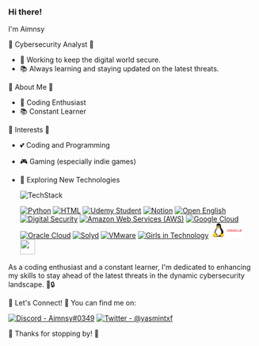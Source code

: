 ### Hi there!

I'm Aimnsy

🏢 Cybersecurity Analyst 🏢

- 💼 Working to keep the digital world secure.
- 📚 Always learning and staying updated on the latest threats.

🌸 About Me 🌸

- 💖 Coding Enthusiast
- 📚 Constant Learner

🌟 Interests 🌟

- 💕 Coding and Programming
- 🎮 Gaming (especially indie games)
- 🌸 Exploring New Technologies

  ![TechStack](https://img.shields.io/badge/TechStack-pink?style=for-the-badge)

  
  [![Python](https://img.shields.io/badge/Python-Learning-lightgreen?style=for-the-badge&logo=python)](https://www.python.org/) [![HTML](https://img.shields.io/badge/HTML-gray?style=for-the-badge&logo=html5)](https://www.w3.org/TR/html52/) [![Udemy Student](https://img.shields.io/badge/Udemy%20Student-grey?style=for-the-badge&logo=udemy)](https://www.udemy.com/) [![Notion](https://img.shields.io/badge/Notion-black?style=for-the-badge&logo=notion)](https://www.notion.so/) [![Open English](https://img.shields.io/badge/Open%20English%20Student-grey?style=for-the-badge&logo=openenglish)](https://www.openenglish.com.br/) [![Digital Security](https://img.shields.io/badge/Digital%20Security-Protected-blue?style=for-the-badge)](https://en.wikipedia.org/wiki/Digital_security) [![Amazon Web Services (AWS)](https://img.shields.io/badge/AWS-Cloud%20Computing-orange?style=for-the-badge&logo=amazon-aws)](https://aws.amazon.com/) [![Google Cloud](https://img.shields.io/badge/Google%20Cloud-Scalable%20Infrastructure-yellow?style=for-the-badge&logo=google-cloud)](https://cloud.google.com/) [![Oracle Cloud](https://img.shields.io/badge/Oracle%20Cloud-Enterprise%20Solutions-red?style=for-the-badge&logo=oracle)](https://www.oracle.com/cloud/) [![Solyd](https://img.shields.io/badge/Solyd-Offensive%20Security-9cf?style=for-the-badge)](https://solyd.com.br/) [![VMware](https://img.shields.io/badge/VMware-Virtualization-0174DF?style=for-the-badge&logo=vmware)](https://www.vmware.com/) [![Girls in Technology](https://img.shields.io/badge/Girls%20in%20Technology-Empowered-FF69B4?style=for-the-badge)](https://example-link.com) [<img src="https://raw.githubusercontent.com/devicons/devicon/master/icons/linux/linux-original.svg" width="30" height="30">](https://www.linux.org/) [<img src="https://raw.githubusercontent.com/devicons/devicon/master/icons/oracle/oracle-original.svg" width="30" height="30">](https://www.oracle.com/) [<img src="https://www.vectorlogo.zone/logos/unity3d/unity3d-icon.svg" width="30" height="30">](https://unity.com/)



As a coding enthusiast and a constant learner, I'm dedicated to enhancing my skills to stay ahead of the latest threats in the dynamic cybersecurity landscape. 🚀🔒

🌺 Let's Connect! 🌺
You can find me on:

[![Discord - Aimnsy#0349](https://img.shields.io/badge/Discord-Aimnsy%230349-pink?style=for-the-badge&logo=discord)](https://discord.com/users/Aimnsy)
[![Twitter - @yasmintxf](https://img.shields.io/badge/Twitter-@yasmintxf-pink?style=for-the-badge&logo=twitter)](https://twitter.com/yasmintxf)

🌷 Thanks for stopping by! 🌷
